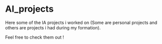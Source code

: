 # AI_projects
Here some of the IA projects i worked on (Some are personal projects and others are projects i had during my formation).

Feel free to check them out ! 
